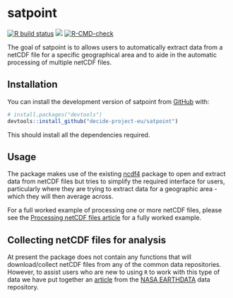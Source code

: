 
<!-- README.md is generated from README.Rmd. Please edit that file -->

# satpoint

<!-- badges: start -->

[![R build
status](https://github.com/decide-project-eu/satpoint/workflows/R-CMD-check/badge.svg)](https://github.com/decide-project-eu/satpoint/actions)
[![](https://img.shields.io/badge/lifecycle-experimental-orange.svg)](https://lifecycle.r-lib.org/articles/stages.html#experimental)
[![R-CMD-check](https://github.com/decide-project-eu/satpoint/actions/workflows/R-CMD-check.yaml/badge.svg)](https://github.com/decide-project-eu/satpoint/actions/workflows/R-CMD-check.yaml)
<!-- badges: end -->

The goal of satpoint is to allows users to automatically extract data
from a netCDF file for a specific geographical area and to aide in the
automatic processing of multiple netCDF files.

## Installation

You can install the development version of satpoint from
[GitHub](https://github.com/) with:

``` r
# install.packages("devtools")
devtools::install_github("decide-project-eu/satpoint")
```

This should install all the dependencies required.

## Usage

The package makes use of the existing
[ncdf4](https://cran.r-project.org/web/packages/ncdf4/index.html)
package to open and extract data from netCDF files but tries to simplify
the required interface for users, particularly where they are trying to
extract data for a geographic area - which they will then average
across.

For a full worked example of processing one or more netCDF files, please
see the [Processing netCDF files
article](https://decide-project-eu.github.io/satpoint/docs/articles/Processing-netcdf-files.html)
for a fully worked example.

## Collecting netCDF files for analysis

At present the package does not contain any functions that will
download/collect netCDF files from any of the common data repositories.
However, to assist users who are new to using `R` to work with this type
of data we have put together an
[article](https://decide-project-eu.github.io/satpoint/docs/articles/Downloading-Files-from-Earth-Data.html)
from the [NASA EARTHDATA](https://urs.earthdata.nasa.gov/) data
repository.
